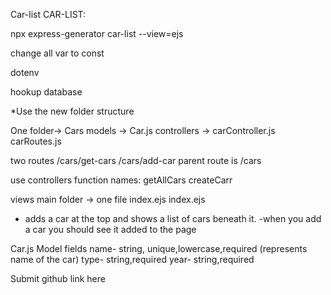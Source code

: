 Car-list
CAR-LIST:

npx express-generator car-list --view=ejs

change all var to const

dotenv

hookup database

*Use the new folder structure

One folder-> Cars
models -> Car.js
controllers -> carController.js
carRoutes.js

two routes
/cars/get-cars
/cars/add-car
parent route is  /cars

use controllers
function names:
getAllCars
createCarr

views
main folder -> one file index.ejs
index.ejs
- adds a car at the top and shows a list of cars beneath it.
-when you add a car you should see it added to the page

Car.js Model fields
name- string, unique,lowercase,required (represents name of the car)
type- string,required
year- string,required 



Submit github link here